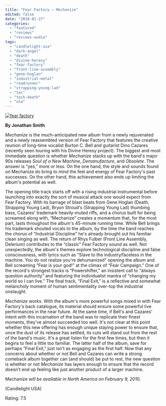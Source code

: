 ```yaml
---
title: "Fear Factory – Mechanize"
edited: false
date: "2010-01-27"
categories:
  - "featured"
  - "reviews"
  - "reviews-audio"
tags:
  - "candlelight-usa"
  - "dark-angel"
  - "death"
  - "divine-heresy"
  - "fear-factory"
  - "front-line-assembly"
  - "gene-hoglan"
  - "industrial-metal"
  - "roadrunner"
  - "strapping-young-lad"
  - "tec"
  - "tech-death"
  - "usa"
---
```


[![fear factory](http://www.hellbound.ca/wp-content/uploads/2010/01/fear-factory.jpg "fear factory")](http://www.hellbound.ca/wp-content/uploads/2010/01/fear-factory.jpg)

**By Jonathan Smith**

_Mechanize_ is the much-anticipated new album from a newly rejuvenated and a newly reassembled version of Fear Factory that features the creative reunion of long-time vocalist Burton C. Bell and guitarist Dino Cazares (recently seen touring with his Divine Heresy project). The biggest and most immediate question is whether _Mechanize_ stacks up with the band's major 90s releases _Soul of a New Machine_, _Demanufacture_, and _Obsolete_. The answer is “yes,” more or less. On the one hand, the style and sounds found on Mechanize do bring to mind the feel and energy of Fear Factory's past successes. On the other hand, this achievement also ends up limiting the album's potential as well.

The opening title track starts off with a rising industrial instrumental before launching into exactly the sort of musical attack one would expect from Fear Factory. With its barrage of blast beats from Gene Hoglan (Death, Strapping Young Lad), Bryon Stroud's (Strapping Young Lad) thumbing bass, Cazares' trademark heavily-muted riffs, and a chorus built for being screamed along with, “Mechanize” creates a momentum that, for the most part, lasts throughout the album's 45-minute running time. While Bell brings his trademark shouted vocals to the album, by the time the band reaches the chorus of “Industrial Discipline” he's already brought out his familiar clean singing as well. The return of Rhys Fulber (Front Line Assembly, Delerium) contributes to the “classic” Fear Factory sound as well. Not unexpectedly, the album's themes explore technological discipline and false consciousness, with lyrics such as “Slave to the industry/faceless in the machine. You do not realize you're dehumanized” opening the album and Bell screaming “Fear is your god!” at the climax of “Fear Campaign.” One of the record's strongest tracks is “Powershifter,” an insistent call to “always question authority” and featuring the individualist mantra of “changing my world so I can live.” The final track, “Final Exit,” is a reflective and somewhat melancholy moment of human sentimentality over-top the industrial onslaught.

_Mechanize_ works. With the album's more powerful songs mixed in with Fear Factory's back catalogue, its material should ensure some powerful live performances in the near future. At the same time, if Bell's and Cazares' intent with this incarnation of the band was to replicate their finest moments, they've almost succeeded too well. It's not clear at this point whether this new offering has enough unique staying power to ensure that, once the dust of its release has settled, its cuts will stand out from the rest of the band's music. It's a great listen for the first few times, but then it begins to feel a little too familiar. The latter half of the album, save for perhaps “Final Exit,” just isn't as engaging as the first half. Now that any concerns about whether or not Bell and Cazares can write a strong comeback album together can (and should) be put to rest, the new question is whether or not _Mechanize_ has layers enough to ensure that the record doesn't end up feeling like just another product of a larger machine.

Mechanize _will be available in North America on February 9, 2010._

(Candlelight USA)

Rating: 7.5
